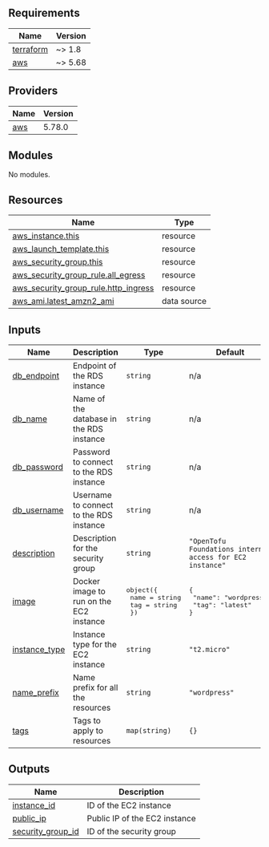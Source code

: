 
<!-- BEGINNING OF PRE-COMMIT-OPENTOFU DOCS HOOK -->
## Requirements

| Name | Version |
|------|---------|
| <a name="requirement_terraform"></a> [terraform](#requirement\_terraform) | ~> 1.8 |
| <a name="requirement_aws"></a> [aws](#requirement\_aws) | ~> 5.68 |

## Providers

| Name | Version |
|------|---------|
| <a name="provider_aws"></a> [aws](#provider\_aws) | 5.78.0 |

## Modules

No modules.

## Resources

| Name | Type |
|------|------|
| [aws_instance.this](https://registry.terraform.io/providers/hashicorp/aws/latest/docs/resources/instance) | resource |
| [aws_launch_template.this](https://registry.terraform.io/providers/hashicorp/aws/latest/docs/resources/launch_template) | resource |
| [aws_security_group.this](https://registry.terraform.io/providers/hashicorp/aws/latest/docs/resources/security_group) | resource |
| [aws_security_group_rule.all_egress](https://registry.terraform.io/providers/hashicorp/aws/latest/docs/resources/security_group_rule) | resource |
| [aws_security_group_rule.http_ingress](https://registry.terraform.io/providers/hashicorp/aws/latest/docs/resources/security_group_rule) | resource |
| [aws_ami.latest_amzn2_ami](https://registry.terraform.io/providers/hashicorp/aws/latest/docs/data-sources/ami) | data source |

## Inputs

| Name | Description | Type | Default | Required |
|------|-------------|------|---------|:--------:|
| <a name="input_db_endpoint"></a> [db\_endpoint](#input\_db\_endpoint) | Endpoint of the RDS instance | `string` | n/a | yes |
| <a name="input_db_name"></a> [db\_name](#input\_db\_name) | Name of the database in the RDS instance | `string` | n/a | yes |
| <a name="input_db_password"></a> [db\_password](#input\_db\_password) | Password to connect to the RDS instance | `string` | n/a | yes |
| <a name="input_db_username"></a> [db\_username](#input\_db\_username) | Username to connect to the RDS instance | `string` | n/a | yes |
| <a name="input_description"></a> [description](#input\_description) | Description for the security group | `string` | `"OpenTofu Foundations internet access for EC2 instance"` | no |
| <a name="input_image"></a> [image](#input\_image) | Docker image to run on the EC2 instance | <pre>object({<br>    name = string<br>    tag  = string<br>  })</pre> | <pre>{<br>  "name": "wordpress",<br>  "tag": "latest"<br>}</pre> | no |
| <a name="input_instance_type"></a> [instance\_type](#input\_instance\_type) | Instance type for the EC2 instance | `string` | `"t2.micro"` | no |
| <a name="input_name_prefix"></a> [name\_prefix](#input\_name\_prefix) | Name prefix for all the resources | `string` | `"wordpress"` | no |
| <a name="input_tags"></a> [tags](#input\_tags) | Tags to apply to resources | `map(string)` | `{}` | no |

## Outputs

| Name | Description |
|------|-------------|
| <a name="output_instance_id"></a> [instance\_id](#output\_instance\_id) | ID of the EC2 instance |
| <a name="output_public_ip"></a> [public\_ip](#output\_public\_ip) | Public IP of the EC2 instance |
| <a name="output_security_group_id"></a> [security\_group\_id](#output\_security\_group\_id) | ID of the security group |
<!-- END OF PRE-COMMIT-OPENTOFU DOCS HOOK -->
